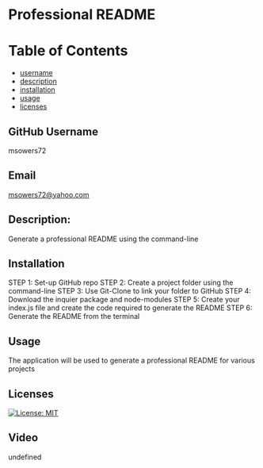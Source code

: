 
# Professional README


# Table of Contents
- [username](#username)
- [description](#description)
- [installation](#installation)
- [usage](#usage)
- [licenses](#licenses)


## GitHub Username
msowers72

## Email
<msowers72@yahoo.com>

## Description:
Generate a professional README using the command-line

## Installation
STEP 1: Set-up GitHub repo
STEP 2: Create a project folder using the command-line
STEP 3:  Use Git-Clone to link your folder to GitHub
STEP 4: Download the inquier package and node-modules
STEP 5: Create your index.js file and create the code required to generate the README
STEP 6: Generate the README from the terminal    

## Usage
The application will be used to generate a professional README for various projects

## Licenses 
[![License: MIT](https://img.shields.io/badge/License-MIT-yellow.svg)](https://opensource.org/licenses/MIT)
<!-- ![Tux, the Linux mascot](https://img.shields.io/badge/License-MIT-green) -->

## Video
undefined
  
  